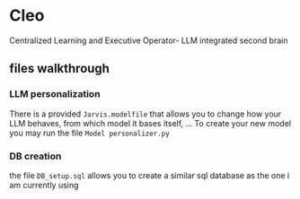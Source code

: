 # Cleo
 Centralized Learning and Executive Operator- LLM integrated second brain
 
## files walkthrough
### LLM personalization
There is a provided `Jarvis.modelfile` that allows you to change how your LLM behaves, from which model it bases itself, ...
To create your new model you may run the file `Model personalizer.py`

### DB creation
the file `DB_setup.sql` allows you to create a similar sql database as the one i am currently using
